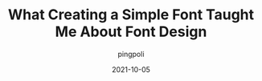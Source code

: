 ---
author: pingpoli
date: 2021-10-05
publisher: uxdesigncc
tags:
  - fonts
  - typography
target_url: https://uxdesign.cc/what-creating-a-simple-font-taught-me-about-font-design-616a122b272a
title: What Creating a Simple Font Taught Me About Font Design
---